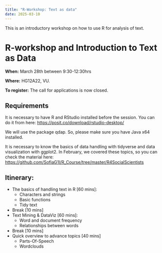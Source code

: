 ```yaml
---
title: "R-Workshop: Text as data"
date: 2025-03-10
---
```


This is an introductory workshop on how to use R for analysis of text.

# R-workshop and Introduction to Text as Data 

**When:** March 28th between 9:30-12:30hrs

**Where:** HG12A22, VU.

**To register:** The call for applications is now closed.

## Requirements

It is necessary to have R and RStudio installed before the session. You can do it from here: https://posit.co/download/rstudio-desktop/

We will use the package qdap. So, please make sure you have Java x64 installed.

It is necessary to know the basics of data handling with tidyverse and data visualization with ggplot2. In February, we covered these topics, so you can check the material here: https://github.com/SofiaG1l/R_Course/tree/master/R4SocialScientists

## Itinerary:

* The basics of handling text in R [60 mins]:
  * Characters and strings
  * Basic functions
  * Tidy text
* Break [10 mins]
* Text Mining & DataViz [60 mins]:
  * Word and document frequency
  * Relationships between words
* Break [10 mins]
* Quick overview to advance topics [40 mins]
  * Parts-Of-Speech 
  * Wordclouds


